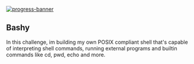 [![progress-banner](https://backend.codecrafters.io/progress/shell/4c9d1084-6e19-4f50-984f-3621373b5077)](https://app.codecrafters.io/users/codecrafters-bot?r=2qF)

## Bashy

In this challenge, im building my own POSIX compliant shell that's capable of
interpreting shell commands, running external programs and builtin commands like
cd, pwd, echo and more. 


